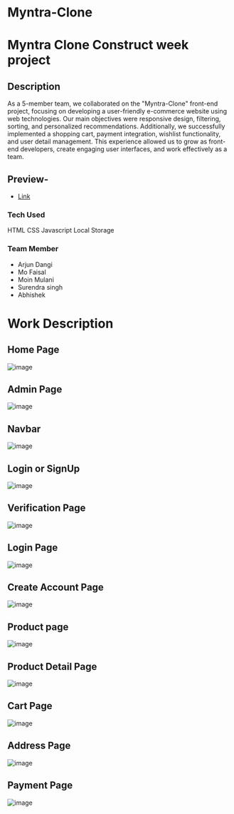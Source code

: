 # Myntra-Clone
# Myntra Clone Construct week project

## Description 
As a 5-member team, we collaborated on the "Myntra-Clone" front-end project, focusing on developing a user-friendly e-commerce website using web technologies. Our main objectives were responsive design, filtering, sorting, and personalized recommendations. Additionally, we successfully implemented a shopping cart, payment integration, wishlist functionality, and user detail management. This experience allowed us to grow as front-end developers, create engaging user interfaces, and work effectively as a team.

## Preview-

- [Link](https://gilded-vacherin-2e78d2.netlify.app/index.html)

### Tech Used
HTML
CSS
Javascript
Local Storage

### Team Member
- Arjun Dangi
- Mo Faisal
- Moin Mulani
- Surendra singh
- Abhishek

# Work Description

## Home Page

![image](https://github.com/arjundangi01/Myntra-Clone/assets/135942012/95ca274f-18dc-4f1d-a7ab-6d03cc5024d7)



## Admin Page

![image](https://github.com/arjundangi01/Myntra-Clone/assets/135942012/76dc7300-99bd-4787-b281-1e2b26d16ec0)


## Navbar

![image](https://github.com/arjundangi01/Myntra-Clone/assets/135942012/f221c4d5-7287-4cbf-8313-7eca4230ef6f)


## Login or SignUp
![image](https://github.com/arjundangi01/Myntra-Clone/assets/135942012/4a1c8398-ebde-43de-904f-8d3084f0eda3)


## Verification Page
![image](https://github.com/arjundangi01/Myntra-Clone/assets/135942012/c1d377b5-109c-447b-94a5-1afd1ddd15bc)


## Login Page
![image](https://github.com/arjundangi01/Myntra-Clone/assets/135942012/768a9234-b95c-4ecd-8d2d-60930f290160)


## Create Account Page
![image](https://github.com/arjundangi01/Myntra-Clone/assets/135942012/a3a106c4-7ba0-44bc-90ae-1dd9d7961e61)


## Product page
![image](https://github.com/arjundangi01/Myntra-Clone/assets/135942012/7a78090b-c1bc-464f-b3c7-b28203c7df24)

## Product Detail Page
![image](https://github.com/arjundangi01/Myntra-Clone/assets/135942012/69960123-81bd-4f2c-8bee-b57c70dd8e2c)




## Cart Page
![image](https://github.com/arjundangi01/Myntra-Clone/assets/135942012/493321b9-4dc2-4b66-acb8-71c180183d64)

## Address Page
![image](https://github.com/arjundangi01/Myntra-Clone/assets/135942012/22182813-ff03-4f0d-89bb-0ddea8b25bac)

## Payment Page
![image](https://github.com/arjundangi01/Myntra-Clone/assets/135942012/2dc82569-4827-440a-8d34-d7bd35258b21)





